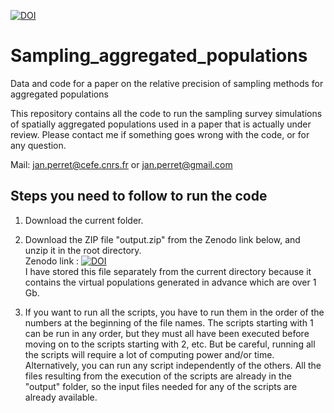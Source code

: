 
[![DOI](https://zenodo.org/badge/472432398.svg)](https://zenodo.org/badge/latestdoi/472432398)

# Sampling_aggregated_populations
Data and code for a paper on the relative precision of sampling methods for aggregated populations

This repository contains all the code to run the sampling survey simulations of spatially aggregated populations used in a paper that is actually under review. Please contact me if something goes wrong with the code, or for any question.

Mail: [jan.perret@cefe.cnrs.fr](mailto:jan.perret@cefe.cnrs.fr) or [jan.perret@gmail.com](mailto:jan.perret@gmail.com)

## Steps you need to follow to run the code

1. Download the current folder.

2. Download the ZIP file "output.zip" from the Zenodo link below, and unzip it in the root directory. <br>
Zenodo link : [![DOI](https://zenodo.org/badge/DOI/10.5281/zenodo.6816238.svg)](https://doi.org/10.5281/zenodo.6816238) <br>
I have stored this file separately from the current directory because it contains the virtual populations generated in advance which are over 1 Gb. <br>

3. If you want to run all the scripts, you have to run them in the order of the numbers at the beginning of the file names. The scripts starting with 1 can be run in any order, but they must all have been executed before moving on to the scripts starting with 2, etc. But be careful, running all the scripts will require a lot of computing power and/or time. Alternatively, you can run any script independently of the others. All the files resulting from the execution of the scripts are already in the "output" folder, so the input files needed for any of the scripts are already available.
